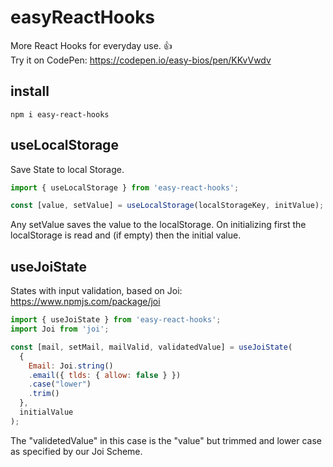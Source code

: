 # easyReactHooks
More React Hooks for everyday use. 👍\
Try it on CodePen: https://codepen.io/easy-bios/pen/KKvVwdv

## install
`npm i easy-react-hooks`

## useLocalStorage
Save State to local Storage.
```javascript
import { useLocalStorage } from 'easy-react-hooks';

const [value, setValue] = useLocalStorage(localStorageKey, initValue);
```
Any setValue saves the value to the localStorage.
On initializing first the localStorage is read and (if empty) then the initial value.

## useJoiState
States with input validation, based on Joi:
https://www.npmjs.com/package/joi
```javascript
import { useJoiState } from 'easy-react-hooks';
import Joi from 'joi';

const [mail, setMail, mailValid, validatedValue] = useJoiState(
  {
    Email: Joi.string()
    .email({ tlds: { allow: false } })
    .case("lower")
    .trim()
  },
  initialValue
);
```
The "validetedValue" in this case is the "value" but trimmed and lower case as specified by our Joi Scheme.
